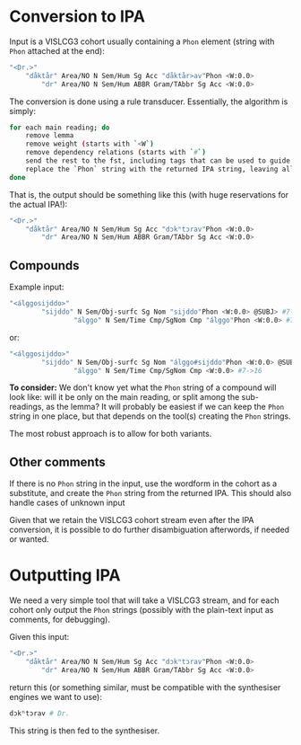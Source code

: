 # Conversion to IPA

Input is a VISLCG3 cohort usually containing a `Phon` element (string with `Phon` attached at the end):

```sh
"<Dr.>"
	"dåktår" Area/NO N Sem/Hum Sg Acc "dåktår>av"Phon <W:0.0>
		"dr" Area/NO N Sem/Hum ABBR Gram/TAbbr Sg Acc <W:0.0>
```

The conversion is done using a rule transducer. Essentially, the algorithm is simply:

```sh
for each main reading; do
    remove lemma
    remove weight (starts with `<W`)
    remove dependency relations (starts with `#`)
    send the rest to the fst, including tags that can be used to guide the IPA conversion
    replace the `Phon` string with the returned IPA string, leaving all tags in place
done
```

That is, the output should be something like this (with huge reservations for the actual IPA!):

```sh
"<Dr.>"
	"dåktår" Area/NO N Sem/Hum Sg Acc "dɔkʰtɔrav"Phon <W:0.0>
		"dr" Area/NO N Sem/Hum ABBR Gram/TAbbr Sg Acc <W:0.0>
```

## Compounds

Example input:

```sh
"<álggosijddo>"
        "sijddo" N Sem/Obj-surfc Sg Nom "sijddo"Phon <W:0.0> @SUBJ> #7->16
                "álggo" N Sem/Time Cmp/SgNom Cmp "álggo"Phon <W:0.0> #7->16

```

or:

```sh
"<álggosijddo>"
        "sijddo" N Sem/Obj-surfc Sg Nom "álggo#sijddo"Phon <W:0.0> @SUBJ> #7->16
                "álggo" N Sem/Time Cmp/SgNom Cmp <W:0.0> #7->16

```

**To consider:** We don't know yet what the `Phon` string of a compound will look like: will it be only on the main reading, or split among the sub-readings, as the lemma? It will probably be easiest if we can keep the `Phon` string in one place, but that depends on the tool(s) creating the `Phon` strings.

The most robust approach is to allow for both variants.

## Other comments

If there is no `Phon` string in the input, use the wordform in the cohort as a substitute, and create the `Phon` string from the returned IPA. This should also handle cases of unknown input

Given that we retain the VISLCG3 cohort stream even after the IPA conversion, it is possible to do further disambiguation afterwords, if needed or wanted.

# Outputting IPA

We need a very simple tool that will take a VISLCG3 stream, and for each cohort only output the `Phon` strings  (possibly with the plain-text input as comments, for debugging).

Given this input:

```sh
"<Dr.>"
	"dåktår" Area/NO N Sem/Hum Sg Acc "dɔkʰtɔrav"Phon <W:0.0>
		"dr" Area/NO N Sem/Hum ABBR Gram/TAbbr Sg Acc <W:0.0>
```

return this (or something similar, must be compatible with the synthesiser engines we want to use):

```sh
dɔkʰtɔrav # Dr.
```

This string is then fed to the synthesiser.
